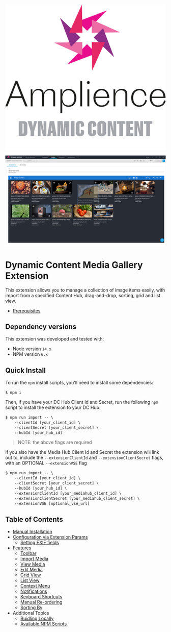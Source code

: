 [![Amplience Dynamic Content](media/header.png)](https://amplience.com/dynamic-content)

![Dynamic Content Media Gallery Extension](media/mouse-drag-and-drop.png)

# Dynamic Content Media Gallery Extension

This extension allows you to manage a collection of image items easily, with import from a specified Content Hub, drag-and-drop, sorting, grid and list view.

-   [Prerequisites](./docs/prerequisites.md)

## Dependency versions
This extension was developed and tested with:
- Node version `14.x`
- NPM version `6.x`

## Quick Install

To run the `npm` install scripts, you'll need to install some dependencies:

```
$ npm i
```

Then, if you have your DC Hub Client Id and Secret, run the following `npm` script to install the extension to your DC Hub:

```
$ npm run import -- \
    --clientId [your_client_id] \
    --clientSecret [your_client_secret] \
    --hubId [your_hub_id]
```

> NOTE: the above flags are required

If you also have the Media Hub Client Id and Secret the extension will link out to, include the `--extensionClientId` and `--extensionClientSecret` flags, with an OPTIONAL `--extensionVSE` flag

```
$ npm run import -- \
    --clientId [your_client_id] \
    --clientSecret [your_client_secret] \
    --hubId [your_hub_id] \
    --extensionClientId [your_mediahub_client_id] \
    --extensionClientSecret [your_mediahub_client_secret] \
    --extensionVSE [optional_vse_url]
```

## Table of Contents

-   [Manual Installation](./docs/manual-installation.md)
-   [Configuration via Extension Params](./docs/configuration.md)
    -   [Setting EXIF fields](./docs/setting-exif-fields.md)
-   [Features](./docs/features.md)
    -   [Toolbar](./docs/features.md#toolbar)
    -   [Import Media](./docs/features.md#import-media)
    -   [View Media](./docs/features.md#view-media)
    -   [Edit Media](./docs/features.md#edit-media)
    -   [Grid View](./docs/features.md#grid-view)
    -   [List View](./docs/features.md#list-view)
    -   [Context Menu](./docs/features.md#context-menu)
    -   [Notifications](./docs/features.md#notifications)
    -   [Keyboard Shortcuts](./docs/features.md#keyboard-shortcuts)
    -   [Manual Re-ordering](./docs/features.md#manual-re-ordering)
    -   [Sorting By](./docs/features.md#sorting-by)
-   Additional Topics
    -   [Buidling Locally](./docs/building-locally.md)
    -   [Available NPM Scripts](./docs/npm-scripts.md)

